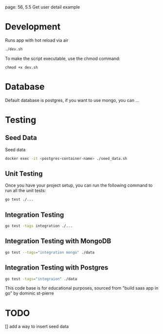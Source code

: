 page: 56, 5.5 Get user detail example

# Development

Runs app with hot reload via air
```bash
./dev.sh
```
To make the script executable, use the chmod command:
```shell
chmod +x dev.sh
```

# Database
Default database is postgres, if you want to use mongo, you can ...

# Testing 

## Seed Data
Seed data 
```bash
docker exec -it <postgres-container-name> ./seed_data.sh
```
## Unit Testing
Once you have your project setup, you can run the following command to run all the unit tests:
```bash
go test ./...
```

## Integration Testing
```bash
go test -tags integration ./...
```

## Integration Testing with MongoDB
```bash
go test --tags="integration mongo" ./data
```

## Integration Testing with Postgres
```bash
go test -tags="integraion" ./data
```

This code base is for educational purposes, 
sourced from "build saas app in go" by dominic st-pierre



# TODO
[] add a way to insert seed data
